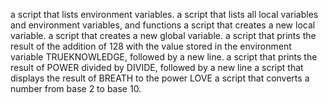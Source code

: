  a script that lists environment variables.
a script that lists all local variables and environment variables, and functions
 a script that creates a new local variable.
 a script that creates a new global variable.
a script that prints the result of the addition of 128 with the value stored in the environment variable TRUEKNOWLEDGE, followed by a new line.
 a script that prints the result of POWER divided by DIVIDE, followed by a new line
 a script that displays the result of BREATH to the power LOVE
a script that converts a number from base 2 to base 10.
